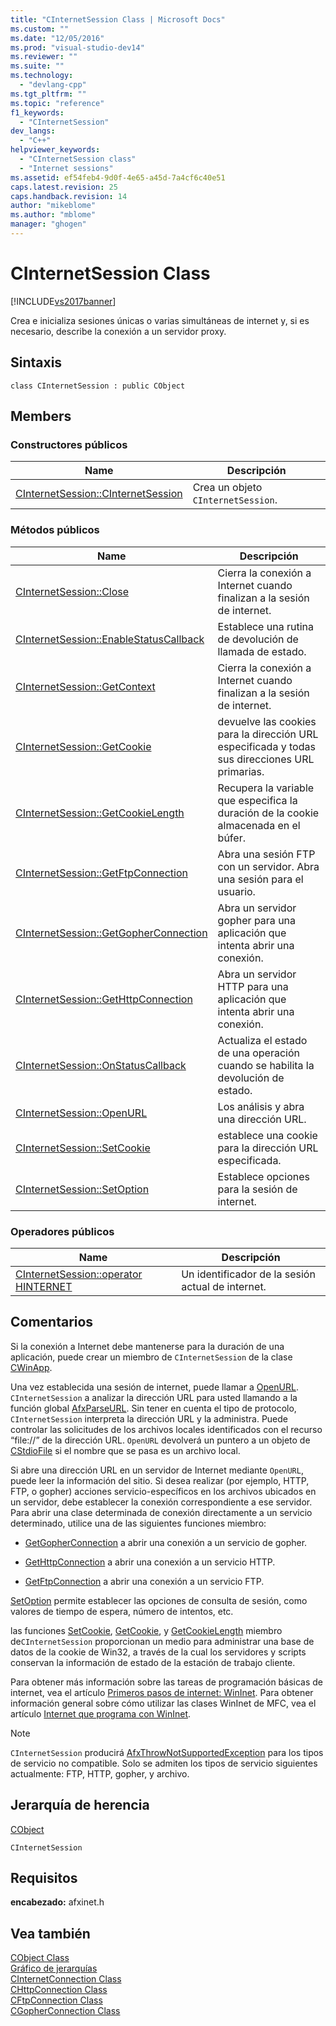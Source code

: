 ```yaml
---
title: "CInternetSession Class | Microsoft Docs"
ms.custom: ""
ms.date: "12/05/2016"
ms.prod: "visual-studio-dev14"
ms.reviewer: ""
ms.suite: ""
ms.technology: 
  - "devlang-cpp"
ms.tgt_pltfrm: ""
ms.topic: "reference"
f1_keywords: 
  - "CInternetSession"
dev_langs: 
  - "C++"
helpviewer_keywords: 
  - "CInternetSession class"
  - "Internet sessions"
ms.assetid: ef54feb4-9d0f-4e65-a45d-7a4cf6c40e51
caps.latest.revision: 25
caps.handback.revision: 14
author: "mikeblome"
ms.author: "mblome"
manager: "ghogen"
---
```

# CInternetSession Class
[!INCLUDE[vs2017banner](../../assembler/inline/includes/vs2017banner.md)]

Crea e inicializa sesiones únicas o varias simultáneas de internet y, si es necesario, describe la conexión a un servidor proxy.  
  
## Sintaxis  
  
```  
class CInternetSession : public CObject  
```  
  
## Members  
  
### Constructores públicos  
  
|Name|Descripción|  
|----------|-----------------|  
|[CInternetSession::CInternetSession](../Topic/CInternetSession::CInternetSession.md)|Crea un objeto `CInternetSession`.|  
  
### Métodos públicos  
  
|Name|Descripción|  
|----------|-----------------|  
|[CInternetSession::Close](../Topic/CInternetSession::Close.md)|Cierra la conexión a Internet cuando finalizan a la sesión de internet.|  
|[CInternetSession::EnableStatusCallback](../Topic/CInternetSession::EnableStatusCallback.md)|Establece una rutina de devolución de llamada de estado.|  
|[CInternetSession::GetContext](../Topic/CInternetSession::GetContext.md)|Cierra la conexión a Internet cuando finalizan a la sesión de internet.|  
|[CInternetSession::GetCookie](../Topic/CInternetSession::GetCookie.md)|devuelve las cookies para la dirección URL especificada y todas sus direcciones URL primarias.|  
|[CInternetSession::GetCookieLength](../Topic/CInternetSession::GetCookieLength.md)|Recupera la variable que especifica la duración de la cookie almacenada en el búfer.|  
|[CInternetSession::GetFtpConnection](../Topic/CInternetSession::GetFtpConnection.md)|Abra una sesión FTP con un servidor.  Abra una sesión para el usuario.|  
|[CInternetSession::GetGopherConnection](../Topic/CInternetSession::GetGopherConnection.md)|Abra un servidor gopher para una aplicación que intenta abrir una conexión.|  
|[CInternetSession::GetHttpConnection](../Topic/CInternetSession::GetHttpConnection.md)|Abra un servidor HTTP para una aplicación que intenta abrir una conexión.|  
|[CInternetSession::OnStatusCallback](../Topic/CInternetSession::OnStatusCallback.md)|Actualiza el estado de una operación cuando se habilita la devolución de estado.|  
|[CInternetSession::OpenURL](../Topic/CInternetSession::OpenURL.md)|Los análisis y abra una dirección URL.|  
|[CInternetSession::SetCookie](../Topic/CInternetSession::SetCookie.md)|establece una cookie para la dirección URL especificada.|  
|[CInternetSession::SetOption](../Topic/CInternetSession::SetOption.md)|Establece opciones para la sesión de internet.|  
  
### Operadores públicos  
  
|Name|Descripción|  
|----------|-----------------|  
|[CInternetSession::operator HINTERNET](../Topic/CInternetSession::operator%20HINTERNET.md)|Un identificador de la sesión actual de internet.|  
  
## Comentarios  
 Si la conexión a Internet debe mantenerse para la duración de una aplicación, puede crear un miembro de `CInternetSession` de la clase [CWinApp](../../mfc/reference/cwinapp-class.md).  
  
 Una vez establecida una sesión de internet, puede llamar a [OpenURL](../Topic/CInternetSession::OpenURL.md).  `CInternetSession` a analizar la dirección URL para usted llamando a la función global [AfxParseURL](../Topic/AfxParseURL.md).  Sin tener en cuenta el tipo de protocolo, `CInternetSession` interpreta la dirección URL y la administra.  Puede controlar las solicitudes de los archivos locales identificados con el recurso “file:\/\/” de la dirección URL.  `OpenURL` devolverá un puntero a un objeto de [CStdioFile](../../mfc/reference/cstdiofile-class.md) si el nombre que se pasa es un archivo local.  
  
 Si abre una dirección URL en un servidor de Internet mediante `OpenURL`, puede leer la información del sitio.  Si desea realizar \(por ejemplo, HTTP, FTP, o gopher\) acciones servicio\-específicos en los archivos ubicados en un servidor, debe establecer la conexión correspondiente a ese servidor.  Para abrir una clase determinada de conexión directamente a un servicio determinado, utilice una de las siguientes funciones miembro:  
  
-   [GetGopherConnection](../Topic/CInternetSession::GetGopherConnection.md) a abrir una conexión a un servicio de gopher.  
  
-   [GetHttpConnection](../Topic/CInternetSession::GetHttpConnection.md) a abrir una conexión a un servicio HTTP.  
  
-   [GetFtpConnection](../Topic/CInternetSession::GetFtpConnection.md) a abrir una conexión a un servicio FTP.  
  
 [SetOption](../Topic/CInternetSession::SetOption.md) permite establecer las opciones de consulta de sesión, como valores de tiempo de espera, número de intentos, etc.  
  
 las funciones [SetCookie](../Topic/CInternetSession::SetCookie.md), [GetCookie](../Topic/CInternetSession::GetCookie.md), y [GetCookieLength](../Topic/CInternetSession::GetCookieLength.md) miembro de`CInternetSession` proporcionan un medio para administrar una base de datos de la cookie de Win32, a través de la cual los servidores y scripts conservan la información de estado de la estación de trabajo cliente.  
  
 Para obtener más información sobre las tareas de programación básicas de internet, vea el artículo [Primeros pasos de internet: WinInet](../../mfc/wininet-basics.md).  Para obtener información general sobre cómo utilizar las clases WinInet de MFC, vea el artículo [Internet que programa con WinInet](../../mfc/win32-internet-extensions-wininet.md).  
  
> [!NOTE]
>  `CInternetSession` producirá [AfxThrowNotSupportedException](../Topic/AfxThrowNotSupportedException.md) para los tipos de servicio no compatible.  Solo se admiten los tipos de servicio siguientes actualmente: FTP, HTTP, gopher, y archivo.  
  
## Jerarquía de herencia  
 [CObject](../../mfc/reference/cobject-class.md)  
  
 `CInternetSession`  
  
## Requisitos  
 **encabezado:** afxinet.h  
  
## Vea también  
 [CObject Class](../../mfc/reference/cobject-class.md)   
 [Gráfico de jerarquías](../../mfc/hierarchy-chart.md)   
 [CInternetConnection Class](../../mfc/reference/cinternetconnection-class.md)   
 [CHttpConnection Class](../../mfc/reference/chttpconnection-class.md)   
 [CFtpConnection Class](../../mfc/reference/cftpconnection-class.md)   
 [CGopherConnection Class](../../mfc/reference/cgopherconnection-class.md)